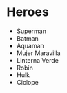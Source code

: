 # Heroes

* Superman
* Batman
* Aquaman
* Mujer Maravilla
* Linterna Verde
* Robin
* Hulk
* Ciclope
